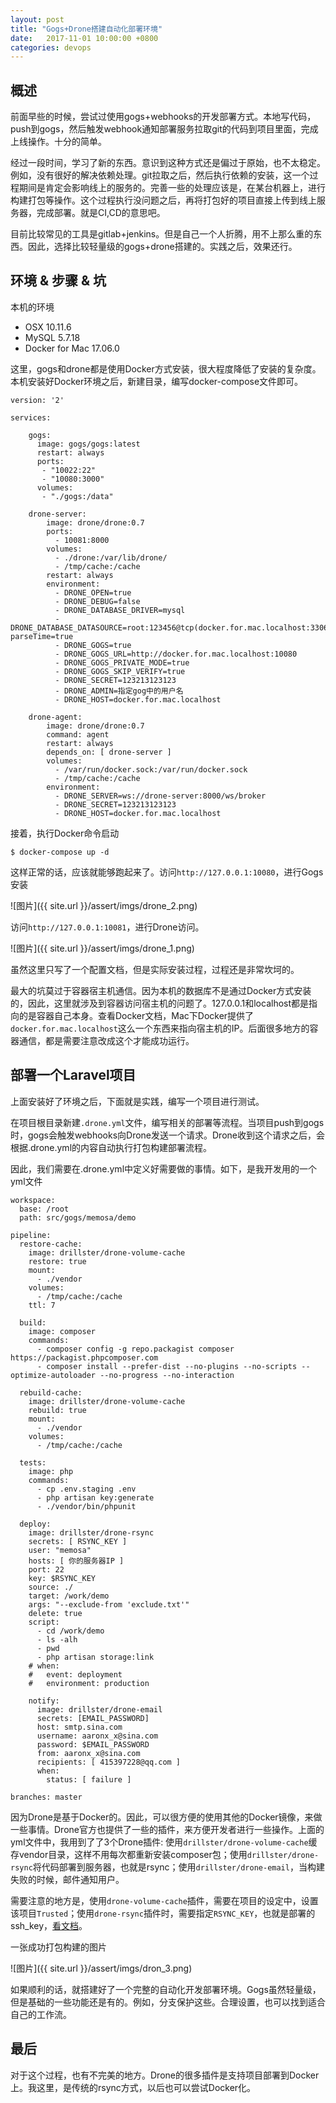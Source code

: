 ```yaml
---
layout: post
title: "Gogs+Drone搭建自动化部署环境"
date:   2017-11-01 10:00:00 +0800
categories: devops
---
```

## 概述

前面早些的时候，尝试过使用gogs+webhooks的开发部署方式。本地写代码，push到gogs，然后触发webhook通知部署服务拉取git的代码到项目里面，完成上线操作。十分的简单。

经过一段时间，学习了新的东西。意识到这种方式还是偏过于原始，也不太稳定。例如，没有很好的解决依赖处理。git拉取之后，然后执行依赖的安装，这一个过程期间是肯定会影响线上的服务的。完善一些的处理应该是，在某台机器上，进行构建打包等操作。这个过程执行没问题之后，再将打包好的项目直接上传到线上服务器，完成部署。就是CI,CD的意思吧。

目前比较常见的工具是gitlab+jenkins。但是自己一个人折腾，用不上那么重的东西。因此，选择比较轻量级的gogs+drone搭建的。实践之后，效果还行。

## 环境 & 步骤 & 坑

本机的环境

+ OSX 10.11.6
+ MySQL 5.7.18
+ Docker for Mac 17.06.0

这里，gogs和drone都是使用Docker方式安装，很大程度降低了安装的复杂度。本机安装好Docker环境之后，新建目录，编写docker-compose文件即可。

```text
version: '2'

services:

    gogs:
      image: gogs/gogs:latest
      restart: always
      ports:
       - "10022:22"
       - "10080:3000"
      volumes:
       - "./gogs:/data"

    drone-server:
        image: drone/drone:0.7
        ports:
          - 10081:8000
        volumes:
          - ./drone:/var/lib/drone/
          - /tmp/cache:/cache
        restart: always
        environment:
          - DRONE_OPEN=true
          - DRONE_DEBUG=false
          - DRONE_DATABASE_DRIVER=mysql
          - DRONE_DATABASE_DATASOURCE=root:123456@tcp(docker.for.mac.localhost:3306)/drone?parseTime=true
          - DRONE_GOGS=true
          - DRONE_GOGS_URL=http://docker.for.mac.localhost:10080
          - DRONE_GOGS_PRIVATE_MODE=true
          - DRONE_GOGS_SKIP_VERIFY=true
          - DRONE_SECRET=123213123123
          - DRONE_ADMIN=指定gog中的用户名
          - DRONE_HOST=docker.for.mac.localhost

    drone-agent:
        image: drone/drone:0.7
        command: agent
        restart: always
        depends_on: [ drone-server ]
        volumes:
          - /var/run/docker.sock:/var/run/docker.sock
          - /tmp/cache:/cache
        environment:
          - DRONE_SERVER=ws://drone-server:8000/ws/broker
          - DRONE_SECRET=123213123123
          - DRONE_HOST=docker.for.mac.localhost
```

接着，执行Docker命令启动

```shell
$ docker-compose up -d
```

这样正常的话，应该就能够跑起来了。访问`http://127.0.0.1:10080`，进行Gogs安装

![图片]({{ site.url }}/assert/imgs/drone_2.png)

访问`http://127.0.0.1:10081`，进行Drone访问。

![图片]({{ site.url }}/assert/imgs/drone_1.png)

虽然这里只写了一个配置文档，但是实际安装过程，过程还是非常坎坷的。

最大的坑莫过于容器宿主机通信。因为本机的数据库不是通过Docker方式安装的，因此，这里就涉及到容器访问宿主机的问题了。127.0.0.1和localhost都是指向的是容器自己本身。查看Docker文档，Mac下Docker提供了`docker.for.mac.localhost`这么一个东西来指向宿主机的IP。后面很多地方的容器通信，都是需要注意改成这个才能成功运行。

## 部署一个Laravel项目

上面安装好了环境之后，下面就是实践，编写一个项目进行测试。

在项目根目录新建`.drone.yml`文件，编写相关的部署等流程。当项目push到gogs时，gogs会触发webhooks向Drone发送一个请求。Drone收到这个请求之后，会根据.drone.yml的内容自动执行打包构建部署流程。

因此，我们需要在.drone.yml中定义好需要做的事情。如下，是我开发用的一个yml文件

```text
workspace:
  base: /root
  path: src/gogs/memosa/demo

pipeline:
  restore-cache:
    image: drillster/drone-volume-cache
    restore: true
    mount:
      - ./vendor
    volumes:
      - /tmp/cache:/cache
    ttl: 7

  build:
    image: composer
    commands:
      - composer config -g repo.packagist composer https://packagist.phpcomposer.com
      - composer install --prefer-dist --no-plugins --no-scripts --optimize-autoloader --no-progress --no-interaction

  rebuild-cache:
    image: drillster/drone-volume-cache
    rebuild: true
    mount:
      - ./vendor
    volumes:
      - /tmp/cache:/cache

  tests:
    image: php
    commands:
      - cp .env.staging .env
      - php artisan key:generate
      - ./vendor/bin/phpunit

  deploy:
    image: drillster/drone-rsync
    secrets: [ RSYNC_KEY ]
    user: "memosa"
    hosts: [ 你的服务器IP ]
    port: 22
    key: $RSYNC_KEY
    source: ./
    target: /work/demo
    args: "--exclude-from 'exclude.txt'"
    delete: true
    script:
      - cd /work/demo
      - ls -alh
      - pwd
      - php artisan storage:link
    # when:
    #   event: deployment
    #   environment: production

    notify:
      image: drillster/drone-email
      secrets: [EMAIL_PASSWORD]
      host: smtp.sina.com
      username: aaronx_x@sina.com
      password: $EMAIL_PASSWORD
      from: aaronx_x@sina.com
      recipients: [ 415397228@qq.com ]
      when:
        status: [ failure ]

branches: master

```

因为Drone是基于Docker的。因此，可以很方便的使用其他的Docker镜像，来做一些事情。Drone官方也提供了一些的插件，来方便开发者进行一些操作。上面的yml文件中，我用到了了3个Drone插件: 使用`drillster/drone-volume-cache`缓存vendor目录，这样不用每次都重新安装composer包；使用`drillster/drone-rsync`将代码部署到服务器，也就是rsync；使用`drillster/drone-email`，当构建失败的时候，邮件通知用户。

需要注意的地方是，使用`drone-volume-cache`插件，需要在项目的设定中，设置该项目`Trusted`；使用`drone-rsync`插件时，需要指定`RSYNC_KEY`，也就是部署的ssh_key，[看文档](https://github.com/Drillster/drone-rsync/blob/master/DOCS.md)。

一张成功打包构建的图片

![图片]({{ site.url }}/assert/imgs/dron_3.png)

如果顺利的话，就搭建好了一个完整的自动化开发部署环境。Gogs虽然轻量级，但是基础的一些功能还是有的。例如，分支保护这些。合理设置，也可以找到适合自己的工作流。

## 最后

对于这个过程，也有不完美的地方。Drone的很多插件是支持项目部署到Docker上。我这里，是传统的rsync方式，以后也可以尝试Docker化。
